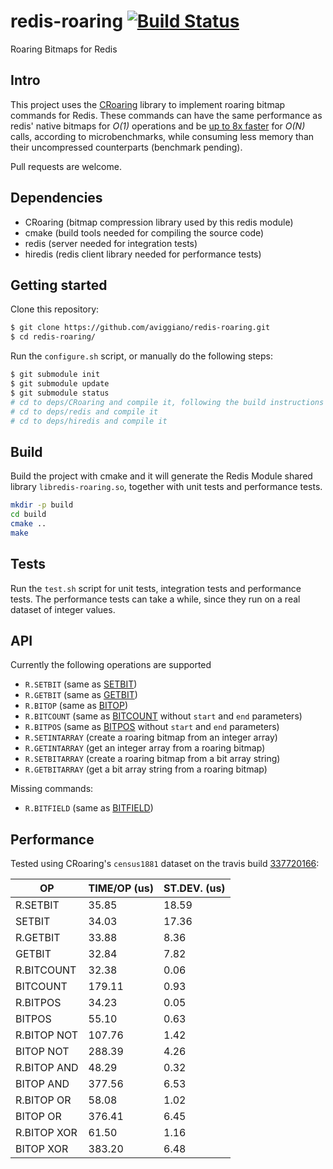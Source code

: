 redis-roaring [![Build Status](https://travis-ci.org/aviggiano/redis-roaring.svg?branch=master)](https://travis-ci.org/aviggiano/redis-roaring)
===========
Roaring Bitmaps for Redis

## Intro

This project uses the [CRoaring](https://github.com/RoaringBitmap/CRoaring) library to implement roaring bitmap commands for Redis.
These commands can have the same performance as redis' native bitmaps for *O(1)* operations and be [up to 8x faster](#performance) for *O(N)*
calls, according to microbenchmarks, while consuming less memory than their uncompressed counterparts (benchmark pending).

Pull requests are welcome.

## Dependencies

- CRoaring (bitmap compression library used by this redis module)
- cmake (build tools needed for compiling the source code)
- redis (server needed for integration tests)
- hiredis (redis client library needed for performance tests)

## Getting started

Clone this repository:

```bash
$ git clone https://github.com/aviggiano/redis-roaring.git
$ cd redis-roaring/
```

Run the `configure.sh` script, or manually do the following steps:

```bash
$ git submodule init
$ git submodule update
$ git submodule status
# cd to deps/CRoaring and compile it, following the build instructions on their repository
# cd to deps/redis and compile it
# cd to deps/hiredis and compile it
```

## Build

Build the project with cmake and it will generate the Redis Module shared library `libredis-roaring.so`, together with unit tests and performance tests.

```bash
mkdir -p build
cd build
cmake ..
make
```

## Tests

Run the `test.sh` script for unit tests, integration tests and performance tests.
The performance tests can take a while, since they run on a real dataset of integer values.

## API

Currently the following operations are supported

- `R.SETBIT` (same as [SETBIT](https://redis.io/commands/setbit))
- `R.GETBIT` (same as [GETBIT](https://redis.io/commands/getbit))
- `R.BITOP` (same as [BITOP](https://redis.io/commands/bitop))
- `R.BITCOUNT` (same as [BITCOUNT](https://redis.io/commands/bitcount) without `start` and `end` parameters)
- `R.BITPOS` (same as [BITPOS](https://redis.io/commands/bitpos) without `start` and `end` parameters)
- `R.SETINTARRAY` (create a roaring bitmap from an integer array)
- `R.GETINTARRAY` (get an integer array from a roaring bitmap)
- `R.SETBITARRAY` (create a roaring bitmap from a bit array string)
- `R.GETBITARRAY` (get a bit array string from a roaring bitmap)

Missing commands:

- `R.BITFIELD` (same as [BITFIELD](https://redis.io/commands/bitfield))

## Performance

Tested using CRoaring's `census1881` dataset on the travis build [337720166](https://travis-ci.org/aviggiano/redis-roaring/builds/337720166):

|           OP | TIME/OP (us) | ST.DEV. (us) |
| ------------ | ------------ | ------------ |
|     R.SETBIT |        35.85 |        18.59 |
|       SETBIT |        34.03 |        17.36 |
|     R.GETBIT |        33.88 |         8.36 |
|       GETBIT |        32.84 |         7.82 |
|   R.BITCOUNT |        32.38 |         0.06 |
|     BITCOUNT |       179.11 |         0.93 |
|     R.BITPOS |        34.23 |         0.05 |
|       BITPOS |        55.10 |         0.63 |
|  R.BITOP NOT |       107.76 |         1.42 |
|    BITOP NOT |       288.39 |         4.26 |
|  R.BITOP AND |        48.29 |         0.32 |
|    BITOP AND |       377.56 |         6.53 |
|   R.BITOP OR |        58.08 |         1.02 |
|     BITOP OR |       376.41 |         6.45 |
|  R.BITOP XOR |        61.50 |         1.16 |
|    BITOP XOR |       383.20 |         6.48 |
